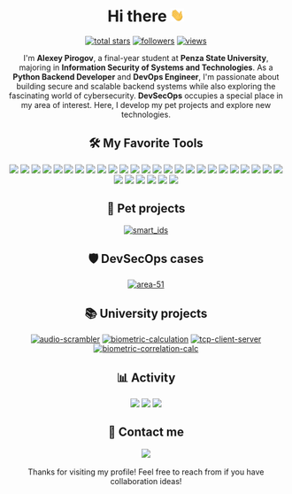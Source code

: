 <h1 align="center"> Hi there <img src="assets/hello.gif" width="5%"></h1>

<p align="center">
  <a href="https://github.com/light-hat?tab=repositories&sort=stargazers">
    <img alt="total stars" title="Total stars on GitHub" src="https://custom-icon-badges.demolab.com/github/stars/light-hat?&style=for-the-badge&logo=star"/></a>
  <a href="https://github.com/light-hat?tab=followers">
    <img alt="followers" title="Follow me on Github" src="https://custom-icon-badges.demolab.com/github/followers/light-hat?style=for-the-badge&logo=person-add&label=Follow&logoColor=white"/></a>
  <a href="https://github.com/light-hat/">
    <img alt="views" title="GitHub profile views" src="https://komarev.com/ghpvc/?username=light-hat&style=for-the-badge"/></a>
</p>

<p align="center">
I'm <b>Alexey Pirogov</b>, a final-year student at <b>Penza State University</b>, majoring in <b>Information Security of Systems and Technologies</b>. As a <b>Python Backend Developer</b> and <b>DevOps Engineer</b>, I'm passionate about building secure and scalable backend systems while also exploring the fascinating world of cybersecurity. <b>DevSecOps</b> occupies a special place in my area of interest. Here, I develop my pet projects and explore new technologies.
</p>

<h2 align="center"> 🛠️ My Favorite Tools </h2>

<p align="center">
<img src="https://img.shields.io/badge/Obsidian-%23483699.svg?style=for-the-badge&logo=obsidian&logoColor=white">
<img src="https://img.shields.io/badge/git-%23F05033.svg?style=for-the-badge&logo=git&logoColor=white">
<img src="https://img.shields.io/badge/VIM-%2311AB00.svg?style=for-the-badge&logo=vim&logoColor=white">
<img src="https://img.shields.io/badge/Visual%20Studio%20Code-0078d7.svg?style=for-the-badge&logo=visual-studio-code&logoColor=white">
<img src="https://img.shields.io/badge/Visual%20Studio-5C2D91.svg?style=for-the-badge&logo=visual-studio&logoColor=white">
<img src="https://img.shields.io/badge/c%23-%23239120.svg?style=for-the-badge&logo=csharp&logoColor=white">
<img src="https://img.shields.io/badge/go-%2300ADD8.svg?style=for-the-badge&logo=go&logoColor=white">
<img src="https://img.shields.io/badge/python-3670A0?style=for-the-badge&logo=python&logoColor=ffdd54">
<img src="https://img.shields.io/badge/django-%23092E20.svg?style=for-the-badge&logo=django&logoColor=white">
<img src="https://img.shields.io/badge/DJANGO-REST-ff1709?style=for-the-badge&logo=django&logoColor=white&color=ff1709&labelColor=gray">
<img src="https://img.shields.io/badge/celery-%23a9cc54.svg?style=for-the-badge&logo=celery&logoColor=ddf4a4">
<img src="https://img.shields.io/badge/html5-%23E34F26.svg?style=for-the-badge&logo=html5&logoColor=white">
<img src="https://img.shields.io/badge/css3-%231572B6.svg?style=for-the-badge&logo=css3&logoColor=white">
<img src="https://img.shields.io/badge/javascript-%23323330.svg?style=for-the-badge&logo=javascript&logoColor=%23F7DF1E">
<img src="https://img.shields.io/badge/JWT-black?style=for-the-badge&logo=JSON%20web%20tokens">
<img src="https://img.shields.io/badge/-GraphQL-E10098?style=for-the-badge&logo=graphql&logoColor=white">
<img src="https://img.shields.io/badge/postgres-%23316192.svg?style=for-the-badge&logo=postgresql&logoColor=white">
<img src="https://img.shields.io/badge/redis-%23DD0031.svg?style=for-the-badge&logo=redis&logoColor=white">
<img src="https://img.shields.io/badge/elasticsearch-%230377CC.svg?style=for-the-badge&logo=elasticsearch&logoColor=white">
<img src="https://img.shields.io/badge/nginx-%23009639.svg?style=for-the-badge&logo=nginx&logoColor=white">
<img src="https://img.shields.io/badge/grafana-%23F46800.svg?style=for-the-badge&logo=grafana&logoColor=white">
<img src="https://img.shields.io/badge/Prometheus-E6522C?style=for-the-badge&logo=Prometheus&logoColor=white">
<img src="https://img.shields.io/badge/docker-%230db7ed.svg?style=for-the-badge&logo=docker&logoColor=white">
<img src="https://img.shields.io/badge/kubernetes-%23326ce5.svg?style=for-the-badge&logo=kubernetes&logoColor=white">
<img src="https://img.shields.io/badge/ansible-%231A1918.svg?style=for-the-badge&logo=ansible&logoColor=white">
<img src="https://img.shields.io/badge/vagrant-%231563FF.svg?style=for-the-badge&logo=vagrant&logoColor=white">
<img src="https://img.shields.io/badge/jenkins-%232C5263.svg?style=for-the-badge&logo=jenkins&logoColor=white">
<img src="https://img.shields.io/badge/github%20actions-%232671E5.svg?style=for-the-badge&logo=githubactions&logoColor=white">
<img src="https://img.shields.io/badge/teamcity-000000.svg?style=for-the-badge&logo=teamcity&logoColor=white">
<img src="https://img.shields.io/badge/PowerShell-%235391FE.svg?style=for-the-badge&logo=powershell&logoColor=white">
<img src="https://img.shields.io/badge/bash_script-%23121011.svg?style=for-the-badge&logo=gnu-bash&logoColor=white">
</p>

<h2 align="center">🐾 Pet projects</h2>

<p align="center">
<a href="https://github.com/light-hat/smart_ids"><img src="https://github-readme-stats.vercel.app/api/pin/?username=light-hat&repo=smart_ids&show_icons=false&theme=transparent" alt="smart_ids"></a>
</p>

<h2 align="center">🛡️ DevSecOps cases</h2>

<p align="center">
<a href="https://github.com/light-hat/area-51"><img src="https://github-readme-stats.vercel.app/api/pin/?username=light-hat&repo=area-51&show_icons=false&theme=transparent" alt="area-51"></a>
</p>

<h2 align="center">📚 University projects</h2>

<p align="center">
<a href="https://github.com/light-hat/audio-scrambler"><img src="https://github-readme-stats.vercel.app/api/pin/?username=light-hat&repo=audio-scrambler&show_icons=false&theme=transparent" alt="audio-scrambler"></a>
<a href="https://github.com/light-hat/biometric-calculation"><img src="https://github-readme-stats.vercel.app/api/pin/?username=light-hat&repo=biometric-calculation&show_icons=false&theme=transparent" alt="biometric-calculation"></a>
<a href="https://github.com/light-hat/tcp-client-server"><img src="https://github-readme-stats.vercel.app/api/pin/?username=light-hat&repo=tcp-client-server&show_icons=false&theme=transparent" alt="tcp-client-server"></a>
<a href="https://github.com/light-hat/biometric-correlation-calc"><img src="https://github-readme-stats.vercel.app/api/pin/?username=light-hat&repo=biometric-correlation-calc&show_icons=false&theme=transparent" alt="biometric-correlation-calc"></a>
</p>

<h2 align="center"> 📊 Activity </h2>

<p align="center">
<img src="https://github-readme-streak-stats-9m8ugfa77-denvercoder1.vercel.app/?user=light-hat&hide_border=true&theme=transparent">

<img src="https://github-readme-stats.vercel.app/api?username=light-hat&rank_icon=github&theme=transparent&hide_border=true">
<img src="https://github-readme-stats.vercel.app/api/top-langs?username=light-hat&layout=compact&theme=transparent&hide_border=true">

</p>

<h2 align="center"> 💬 Contact me </h2>

<p align="center">
<a href="https://t.me/engin1gger"><img src="https://img.shields.io/badge/Telegram-2CA5E0?style=for-the-badge&logo=telegram&logoColor=white"></a>
</p>

<p align="center">
Thanks for visiting my profile! Feel free to reach from if you have collaboration ideas!
</p>
